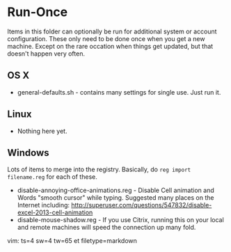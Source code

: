 # Run-Once

Items in this folder can optionally be run for additional system or account
configuration.  These only need to be done once when you get a
new machine.  Except on the
rare occation when things get updated, but that doesn't happen
very often.

## OS X

* general-defaults.sh - contains many settings for single use.  Just run it.


## Linux

* Nothing here yet.


## Windows

Lots of items to merge into the registry.  Basically, do `reg
import filename.reg` for each of these.  

* disable-annoying-office-animations.reg - Disable Cell
    animation and Words "smooth cursor" while typing.  Suggested
    many places on the Internet including:
    http://superuser.com/questions/547832/disable-excel-2013-cell-animation
* disable-mouse-shadow.reg - If you use Citrix, running this on
  your local and remote machines will speed the connection up
  many fold.  


vim: ts=4 sw=4 tw=65 et filetype=markdown
